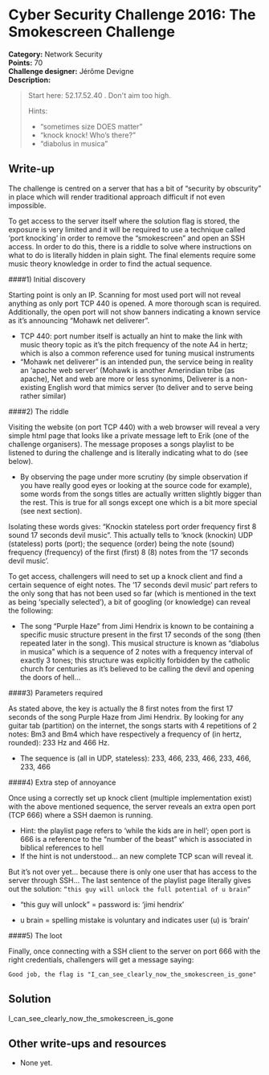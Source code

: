 # Cyber Security Challenge 2016: The Smokescreen Challenge

**Category:** Network Security  
**Points:** 70  
**Challenge designer:** Jérôme Devigne  
**Description:**
> Start here: 52.17.52.40 . Don't aim too high.
> 
> Hints: 
>* “sometimes size DOES matter”
>* “knock knock! Who’s there?”
>* “diabolus in musica”


## Write-up
The challenge is centred on a server that has a bit of “security by obscurity” in place which will render traditional approach difficult if not even impossible. 

To get access to the server itself where the solution flag is stored, the exposure is very limited and it will be required to use a technique 
called ‘port knocking’ in order to remove the “smokescreen” and open an SSH access. In order to do this, there is a riddle to solve where instructions on what to do is literally hidden in plain sight. The final elements require some music theory knowledge in order to find the actual sequence.

####1) Initial discovery

Starting point is only an IP. Scanning for most used port will not reveal anything as only port TCP 440 is opened. A more thorough scan is required. Additionally, the open port will not show banners indicating a known service as it’s announcing “Mohawk net deliverer”.

-  TCP 440: port number itself is actually an hint to make the link with music theory topic as it’s the pitch frequency of the note A4 in hertz; which is also a common reference used for tuning musical instruments 
-  “Mohawk net deliverer” is an intended pun, the service being in reality an ‘apache web server’ (Mohawk is another Amerindian tribe (as apache), Net and web are more or less synonims, Deliverer is a non-existing English word that mimics server (to deliver and to serve being rather similar)

####2) The riddle

Visiting the website (on port TCP 440) with a web browser will reveal a very simple html page that looks like a private message left to Erik (one of the challenge organisers). The message proposes a songs playlist to be listened to during the challenge and is literally indicating what to do (see below).

- By observing the page under more scrutiny (by simple observation if you have really good eyes or looking at the source code for example), some words from the songs titles are actually written slightly bigger than the rest. This is true for all songs except one which is a bit more special (see next section).

Isolating these words gives: “Knockin stateless port order frequency first 8 sound 17 seconds devil music”. 
This actually tells to ‘knock (knockin) UDP (stateless) ports (port); the sequence (order) being the note (sound) frequency (frequency) of the first (first) 8 (8) notes from the ‘17 seconds devil music’.

To get access, challengers will need to set up a knock client and find a certain sequence of eight notes. The ’17 seconds devil music’ part refers to the only song that has not been used so far (which is mentioned in the text as being ‘specially selected’), a bit of googling (or knowledge) can reveal the
following:

- The song “Purple Haze” from Jimi Hendrix is known to be containing a specific music structure present in the first 17 seconds of the song (then repeated later in the song). This musical structure is  known as “diabolus in musica” which is a sequence of 2 notes with a frequency interval of exactly 3 tones; this structure was explicitly forbidden by the catholic church for centuries as it’s believed to be calling the devil and opening the doors of hell… 

####3) Parameters required

As stated above, the key is actually the 8 first notes from the first 17 seconds of the song Purple Haze from Jimi Hendrix. By looking for any guitar tab (partition) on the internet, the songs starts with 4 repetitions of 2 notes: Bm3 and Bm4 which have respectively a frequency of (in hertz, rounded): 233 Hz and 466 Hz.

- The sequence is (all in UDP, stateless): 233, 466, 233, 466, 233, 466, 233, 466

####4) Extra step of annoyance

Once using a correctly set up knock client (multiple implementation exist) with the above mentioned sequence, the server reveals an extra open port (TCP 666) where a SSH daemon is running.

- Hint: the playlist page refers to ‘while the kids are in hell’; open port is 666 is a reference to the “number of the beast” which is associated in biblical references to hell
- If the hint is not understood… an new complete TCP scan will reveal it.

But it’s not over yet… because there is only one user that has access to the server through SSH… The last sentence of the playlist page literally gives out the solution: `“this guy will unlock the full potential of u brain”`

- “this guy will unlock” = password is: ‘jimi hendrix’

- u brain = spelling mistake is voluntary and indicates user (u) is ‘brain’

####5) The loot

Finally, once connecting with a SSH client to the server on port 666 with the right credentials, challengers will get a message saying:

`Good job, the flag is "I_can_see_clearly_now_the_smokescreen_is_gone"`

## Solution
I\_can\_see\_clearly\_now\_the\_smokescreen\_is\_gone
## Other write-ups and resources
- None yet.

